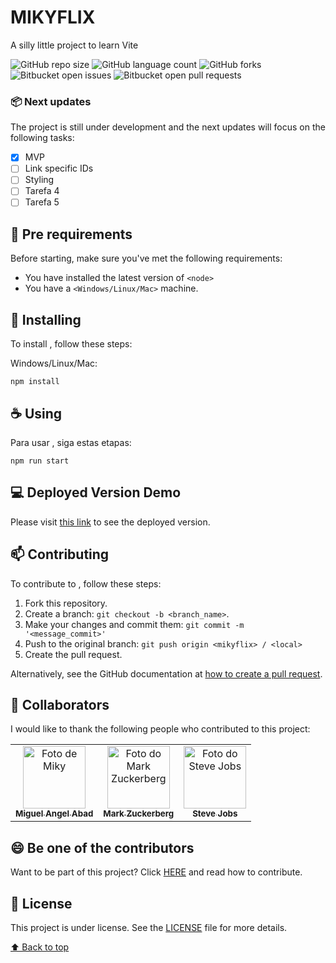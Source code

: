 
# MIKYFLIX

A silly little project to learn Vite

![GitHub repo size](https://img.shields.io/github/repo-size/zerok1986/mikyflix?style=for-the-badge)
![GitHub language count](https://img.shields.io/github/languages/count/zerok1986/mikyflix?style=for-the-badge)
![GitHub forks](https://img.shields.io/github/forks/zerok1986/mikyflix?style=for-the-badge)
![Bitbucket open issues](https://img.shields.io/bitbucket/issues/zerok1986/mikyflix?style=for-the-badge)
![Bitbucket open pull requests](https://img.shields.io/bitbucket/pr-raw/zerok1986/mikyflix?style=for-the-badge)


### 📦 Next updates

The project is still under development and the next updates will focus on the following tasks:

- [x] MVP
- [ ] Link specific IDs
- [ ] Styling
- [ ] Tarefa 4
- [ ] Tarefa 5

## 🔧 Pre requirements

Before starting, make sure you've met the following requirements:
<!---These are example requirements only. Add, duplicate or remove as needed--->
* You have installed the latest version of `<node>`
* You have a `<Windows/Linux/Mac>` machine. 


## 🚀 Installing <mikyflix>

To install <mikyflix>, follow these steps:

Windows/Linux/Mac:
```
npm install
```


## ☕ Using <mikyflix>

Para usar <mikyflix>, siga estas etapas:

```
npm run start
```

## 💻 Deployed Version Demo

Please visit [this link](https://mikyflix.netlify.app/) to see the deployed version.

## 📫 Contributing <mikyflix>
<!---If your README is long or if you have any specific process or steps you want contributors to follow, consider creating a separate CONTRIBUTING.md file--->
To contribute to <mikyflix>, follow these steps:

1. Fork this repository.
2. Create a branch: `git checkout -b <branch_name>`.
3. Make your changes and commit them: `git commit -m '<message_commit>'`
4. Push to the original branch: `git push origin <mikyflix> / <local>`
5. Create the pull request.

Alternatively, see the GitHub documentation at [how to create a pull request](https://help.github.com/en/github/collaborating-with-issues-and-pull-requests/creating-a-pull-request ).


## 🤝 Collaborators

I would like to thank the following people who contributed to this project:

<table>
  <tr>
  <td align="center">
      <a href="#">
        <img src="https://github.com/zerok1986.png" width="100px;" alt="Foto de Miky"/><br>
        <sub>
          <b>Miguel Angel Abad</b>
        </sub>
      </a>
    </td>
    <td align="center">
      <a href="#">
        <img src="https://s2.glbimg.com/FUcw2usZfSTL6yCCGj3L3v3SpJ8=/smart/e.glbimg.com/og/ed/f/original/2019/04/25/zuckerberg_podcast.jpg" width="100px;" alt="Foto do Mark Zuckerberg"/><br>
        <sub>
          <b>Mark Zuckerberg</b>
        </sub>
      </a>
    </td>
    <td align="center">
      <a href="#">
        <img src="https://miro.medium.com/max/360/0*1SkS3mSorArvY9kS.jpg" width="100px;" alt="Foto do Steve Jobs"/><br>
        <sub>
          <b>Steve Jobs</b>
        </sub>
      </a>
    </td>
  </tr>
</table>


## 😄 Be one of the contributors<br>

Want to be part of this project? Click [HERE](CONTRIBUTING.md) and read how to contribute.

## 📝 License

This project is under license. See the [LICENSE](LICENSE.md) file for more details.

[⬆ Back to top](#mikyflix)<br>